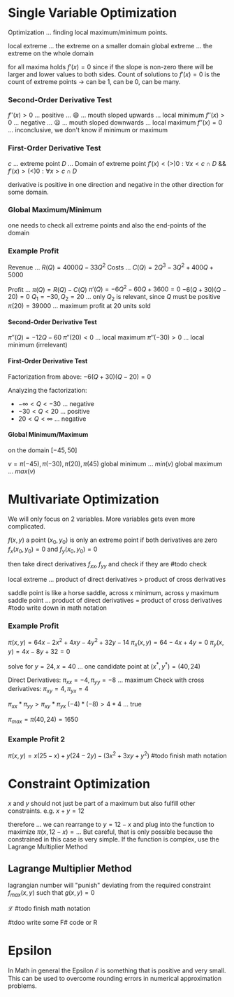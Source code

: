 # Single Variable Optimization
Optimization ... finding local maximum/minimum points.

local extreme ... the extreme on a smaller domain
global extreme ... the extreme on the whole domain

for all maxima holds $f'(x) = 0$ since if the slope is non-zero there will be larger and lower values to both sides. Count of solutions to $f'(x) =0$ is the count of extreme points -> can be 1, can be 0, can be many.

### Second-Order Derivative Test
$f''(x) > 0$ ... positive ... 😄 ... mouth sloped upwards ... local minimum
$f''(x) > 0$ ... negative ... 😦 ... mouth sloped downwards ... local maximum
$f''(x) = 0$ ... inconclusive, we don't know if minimum or maximum

### First-Order Derivative Test
$c$ ... extreme point
$D$ ... Domain of extreme point
$f'(x) < (>) 0 : \forall x < c \cap D$  && $f'(x) > (<) 0 : \forall x > c \cap D$

derivative is positive in one direction and negative  in the other direction for some domain.

### Global Maximum/Minimum
one needs to check all extreme points and also the end-points of the domain

### Example Profit

Revenue ... $R(Q) = 4000Q - 33Q^2$ 
Costs ... $C(Q) = 2Q^3 - 3Q^2 + 400Q + 5000$

Profit ... $\pi(Q) = R(Q) - C(Q)$
$\pi'(Q) = -6Q^2 - 60Q + 3600 = 0$
$-6 (Q+30) (Q-20) = 0$
$Q_1 = -30, Q_2 = 20$ ... only $Q_2$ is relevant, since $Q$ must be positive
$\pi(20) = 39 000$ ... maximum profit at 20 units sold

#### Second-Order Derivative Test
$\pi''(Q) = -12Q - 60$ 
$\pi''(20) < 0$ ... local maximum
$\pi''(-30) > 0$ ... local minimum (irrelevant)
#### First-Order Derivative Test
Factorization from above: $-6 (Q+30) (Q-20) = 0$

Analyzing the factorization:
- $-\infty < Q < -30$ ... negative
- $-30 < Q < 20$ ... positive
- $20 < Q < \infty$ ... negative

#### Global Minimum/Maximum
on the domain $[-45,50]$

$v = { \pi(-45), \pi(-30), \pi(20), \pi(45) }$
global minimum ... $min(v)$
global maximum ... $max(v)$

# Multivariate Optimization
We will only focus on 2 variables. More variables gets even more complicated.

$f(x,y)$
a point $(x_0, y_0)$ is only an extreme point if both derivatives are zero
$f_x(x_0, y_0) = 0$ and $f_y(x_0, y_0) = 0$

then take direct derivatives $f_{xx}, f_{yy}$ and check if they are #todo check

local extreme ... product of direct derivatives > product of cross derivatives

saddle point is like a horse saddle, across x minimum, across y maximum
saddle point ... product of direct derivatives = product of cross derivatives
#todo write down in math notation

### Example Profit

$\pi(x,y) = 64x -2x^2 + 4xy -4y^2 +32y -14$
$\pi_x(x,y)= 64 - 4x + 4y = 0$
$\pi_y(x,y)= 4x -8y +32 = 0$

solve for $y=24, x = 40$ ... one candidate point at $(x^*,y^*) = (40,24)$

Direct Derivatives:
$\pi_{xx} = -4, \pi_{yy} = -8$ ... maximum
Check with cross derivatives:
$\pi_{xy} = 4, \pi_{yx} = 4$

$\pi_{xx} * \pi_{yy} > \pi_{xy} * \pi_{yx}$
$(-4) * (-8) > 4 * 4$ ... true

$\pi_{max} = \pi(40, 24) = 1650$

### Example Profit 2
$\pi(x,y) = x(25-x) + y(24 -2y) - (3x^2 + 3xy + y^2)$
#todo finish math notation

# Constraint Optimization
$x$ and $y$ should not just be part of a maximum but also fulfill other constraints.
e.g. $x + y = 12$

therefore ... we can rearrange to $y = 12-x$ and plug into the function to maximize
$\pi(x, 12-x) = ...$
But careful, that is only possible because the constrained in this case is very simple. If the function is complex, use the Lagrange Multiplier Method
## Lagrange Multiplier Method
lagrangian number will "punish" deviating from the required constraint
$f_{max}(x,y)$ such that $g(x,y) = 0$

$\mathcal{L}$
#todo finish math notation

#tdoo write some F# code or R

# Epsilon
In Math in general the Epsilon $\mathcal{E}$ is something that is positive and very small. This can be used to overcome rounding errors in numerical approximation problems.


